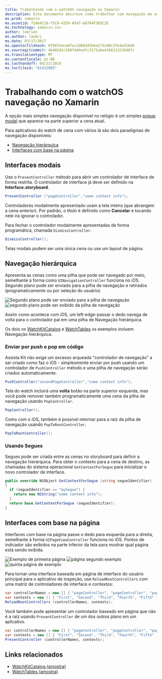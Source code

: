 ```yaml
---
title: Trabalhando com o watchOS navegação no Xamarin
description: Este documento descreve como trabalhar com navegação em um aplicativo do watchOS. Ele aborda as interfaces modais, navegação hierárquica e interfaces com base na página.
ms.prod: xamarin
ms.assetid: 71A64C10-75C8-4159-A547-6A704F3B5C2E
ms.technology: xamarin-ios
author: lobrien
ms.author: laobri
ms.date: 03/17/2017
ms.openlocfilehash: 0f087e4ce8fac2d86d45b6a27dc00c3fe4ad18db
ms.sourcegitcommit: 4b402d1c508fa84e4fc3171a6e43b811323948fc
ms.translationtype: MT
ms.contentlocale: pt-BR
ms.lasthandoff: 04/23/2019
ms.locfileid: "61412693"
---
```

# <a name="working-with-watchos-navigation-in-xamarin"></a>Trabalhando com o watchOS navegação no Xamarin

A opção mais simples navegação disponível no relógio é um simples [popup modal](#modal) que aparece na parte superior a cena atual.

Para aplicativos do watch de cena com vários lá são dois paradigmas de navegação disponíveis:

- [Navegação hierárquica](#Hierarchical_Navigation)
- [Interfaces com base na página](#Page-Based_Interfaces)

<a name="modal"/>

## <a name="modal-interfaces"></a>Interfaces modais

Use o `PresentController` método para abrir um controlador de interface de forma restrita. O controlador de interface já deve ser definido na **Interface.storyboard**.

```csharp
PresentController ("pageController","some context info");
```

Controladores modalmente apresentado usam a tela inteira (que abrangem a cena anterior). Por padrão, o título é definido como **Cancelar** e tocando nele irá ignorar o controlador.

Para fechar o controlador modalmente apresentadas de forma programática, chamada `DismissController`.

```csharp
DismissController();
```

Telas modais podem ser uma única cena ou use um layout de página.

<a name="Hierarchical_Navigation"/>

## <a name="hierarchical-navigation"></a>Navegação hierárquica

Apresenta as cenas como uma pilha que pode ser navegado por meio, semelhante à forma como `UINavigationController` funciona no iOS. Segundo plano pode ser enviado para a pilha de navegação e retirados (programaticamente ou por seleção do usuário).

![](navigation-images/hierarchy-1.png "Segundo plano pode ser enviado para a pilha de navegação") ![](navigation-images/hierarchy-2.png "segundo plano pode ser exibido da pilha de navegação")

Assim como acontece com iOS, um left-edge-passar o dedo navega de volta para o controlador pai em uma pilha de Navegação hierárquica.

Os dois os [WatchKitCatalog](https://developer.xamarin.com/samples/WatchKitCatalog) e [WatchTables](https://developer.xamarin.com/samples/WatchTables) os exemplos incluem Navegação hierárquica.

### <a name="pushing-and-popping-in-code"></a>Enviar por push e pop em código

Assista Kit não exige um excesso arqueada "controlador de navegação" a ser criado como faz o iOS - simplesmente enviar por push usando um controlador de `PushController` método e uma pilha de navegação serão criados automaticamente.

```csharp
PushController("secondPageController","some context info");
```

Tela do watch incluirá uma **volta** botão na parte superior esquerda, mas você pode remover também programaticamente uma cena da pilha de navegação usando `PopController`.

```csharp
PopController();
```

Como com o iOS, também é possível retornar para a raiz da pilha de navegação usando `PopToRootController`.

```csharp
PopToRootController();
```

### <a name="using-segues"></a>Usando Segues

Segues pode ser criada entre as cenas no storyboard para definir a navegação hierárquica. Para obter o contexto para a cena de destino, as chamadas do sistema operacional `GetContextForSegue` para inicializar o novo controlador de interface.

```csharp
public override NSObject GetContextForSegue (string segueIdentifier)
{
  if (segueIdentifier == "mySegue") {
    return new NSString("some context info");
  }
  return base.GetContextForSegue (segueIdentifier);
}
```
<a name="Page-Based_Interfaces"/>

## <a name="page-based-interfaces"></a>Interfaces com base na página

Interfaces com base na página passe o dedo para esquerda para a direita, semelhante à forma `UIPageViewController` funciona no iOS. Pontos de indicador são exibidos na parte inferior da tela para mostrar qual página está sendo exibida.

![](navigation-images/paged-1.png "Exemplo de primeira página") ![](navigation-images/paged-2.png "página segundo exemplo") ![](navigation-images/paged-5.png "quinta página de exemplo")


Para tornar uma interface baseada em página de interface do usuário principal para o aplicativo de inspeção, use `ReloadRootControllers` com uma matriz de controladores de interface e contextos:

```csharp
var controllerNames = new [] { "pageController", "pageController", "pageController", "pageController", "pageController" };
var contexts = new [] { "First", "Second", "Third", "Fourth", "Fifth" };
ReloadRootControllers (controllerNames, contexts);
```

Você também pode apresentar um controlador baseado em página que não é a raiz usando `PresentController` de um dos outros plano em um aplicativo.

```csharp
var controllerNames = new [] { "pageController", "pageController", "pageController", "pageController", "pageController" };
var contexts = new [] { "First", "Second", "Third", "Fourth", "Fifth" };
PresentController (controllerNames, contexts);
```



## <a name="related-links"></a>Links relacionados

- [WatchKitCatalog (amostra)](https://developer.xamarin.com/samples/monotouch/watchOS/WatchKitCatalog/)
- [WatchTables (amostra)](https://developer.xamarin.com//samples/monotouch/watchOS/WatchTables/)
